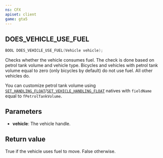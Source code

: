 ```yaml
---
ns: CFX
apiset: client
game: gta5
---
```

## DOES_VEHICLE_USE_FUEL

```c
BOOL DOES_VEHICLE_USE_FUEL(Vehicle vehicle);
```

Checks whether the vehicle consumes fuel. The check is done based on petrol tank volume and vehicle type. Bicycles and vehicles with petrol tank volume equal to zero (only bicycles by default) do not use fuel. All other vehicles do.

You can customize petrol tank volume using [`SET_HANDLING_FLOAT`](#_0x90DD01C)/[`SET_VEHICLE_HANDLING_FLOAT`](#_0x488C86D2) natives with `fieldName` equal to `fPetrolTankVolume`.

## Parameters
* **vehicle**: The vehicle handle.

## Return value
True if the vehicle uses fuel to move. False otherwise.

